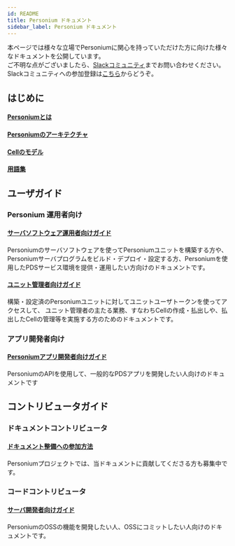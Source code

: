 ```yaml
---
id: README
title: Personium ドキュメント
sidebar_label: Personium ドキュメント
---
```


本ページでは様々な立場でPersoniumに関心を持っていただけた方に向けた様々なドキュメントを公開しています。  
ご不明な点がございましたら、[Slackコミュニティ](https://personium-io.slack.com/)までお問い合わせください。  
Slackコミュニティへの参加登録は[こちら](https://bit.ly/Join_Personium_Slack)からどうぞ。

## はじめに

#### [Personiumとは](./overview/001_Introduction.md)
#### [Personiumのアーキテクチャ](./user_guide/001_Personium_Architecture.md)
#### [Cellのモデル](./user_guide/005_Model_construction.md)
#### [用語集](./user_guide/008_Glossary.md)

## ユーザガイド

### Personium 運用者向け

#### [サーバソフトウェア運用者向けガイド](./server-operator/README.md)

Personiumのサーバソフトウェアを使ってPersoniumユニットを構築する方や、Personiumサーバプログラムをビルド・デプロイ・設定する方、Personiumを使用したPDSサービス環境を提供・運用したい方向けのドキュメントです。

#### [ユニット管理者向けガイド](./unit-administrator/README.md)

構築・設定済のPersoniumユニットに対してユニットユーザトークンを使ってアクセスして、 ユニット管理者の主たる業務、すなわちCellの作成・払出しや、払出したCellの管理等を実施する方のためのドキュメントです。

### アプリ開発者向け  

#### [Personiumアプリ開発者向けガイド](./app-developer/README.md)  

PersoniumのAPIを使用して、一般的なPDSアプリを開発したい人向けのドキュメントです

## コントリビュータガイド  

### ドキュメントコントリビュータ

#### [ドキュメント整備への参加方法](./document-writer/README.md)

Personiumプロジェクトでは、当ドキュメントに貢献してくださる方も募集中です。

### コードコントリビュータ

#### [サーバ開発者向けガイド](./software-developer/README.md)

PersoniumのOSSの機能を開発したい人、OSSにコミットしたい人向けのドキュメントです。
